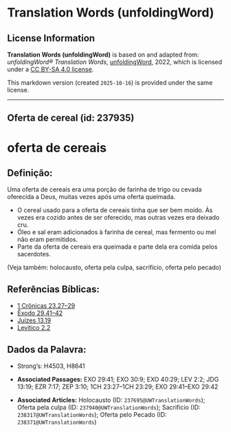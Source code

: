 # Translation Words (unfoldingWord)

## License Information

**Translation Words (unfoldingWord)** is based on and adapted from: _unfoldingWord® Translation Words_, [unfoldingWord](https://unfoldingword.org/utw), 2022, which is licensed under a [CC BY-SA 4.0 license](https://creativecommons.org/licenses/by-sa/4.0/legalcode.en).

This markdown version (created `2025-10-16`) is provided under the same license.



--------------------------------

## Oferta de cereal (id: 237935)

oferta de cereais
=================

Definição:
----------

Uma oferta de cereais era uma porção de farinha de trigo ou cevada oferecida a Deus, muitas vezes após uma oferta queimada.

* O cereal usado para a oferta de cereais tinha que ser bem moído. Às vezes era cozido antes de ser oferecido, mas outras vezes era deixado cru.
* Óleo e sal eram adicionados à farinha de cereal, mas fermento ou mel não eram permitidos.
* Parte da oferta de cereais era queimada e parte dela era comida pelos sacerdotes.

(Veja também: holocausto, oferta pela culpa, sacrifício, oferta pelo pecado)

Referências Bíblicas:
---------------------

* [1 Crônicas 23\.27–29](https://ref.ly/1Chr23:27-1Chr23:29)
* [Êxodo 29\.41–42](https://ref.ly/Exod29:41-Exod29:42)
* [Juízes 13\.19](https://ref.ly/Judg13:19)
* [Levítico 2\.2](https://ref.ly/Lev2:2)

Dados da Palavra:
-----------------

* Strong’s: H4503, H8641

* **Associated Passages:** EXO 29:41; EXO 30:9; EXO 40:29; LEV 2:2; JDG 13:19; EZR 7:17; ZEP 3:10; 1CH 23:27–1CH 23:29; EXO 29:41–EXO 29:42
* **Associated Articles:** Holocausto (ID: `237695@UWTranslationWords`); Oferta pela culpa (ID: `237940@UWTranslationWords`); Sacrifício (ID: `238317@UWTranslationWords`); Oferta pelo Pecado (ID: `238371@UWTranslationWords`)

